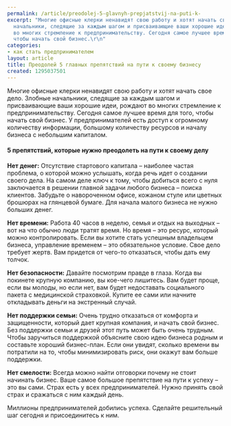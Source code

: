 ```yaml
---
permalink: /article/preodolej-5-glavnyh-prepjatstvij-na-puti-k-
excerpt: "Многие офисные клерки ненавидят свою работу и хотят начать свое дело. Злобные
  начальники, следящие за каждым шагом и присваивающие ваши хорошие идеи, рождают
  во многих стремление к предпринимательству. Сегодня самое лучшее время для того,
  чтобы начать свой бизнес.\r\n"
categories:
- как стать предпринимателем
layout: article
title: Преодолей 5 главных препятствий на пути к своему бизнесу
created: 1295037501
---
```

Многие офисные клерки ненавидят свою работу и хотят начать свое дело. Злобные начальники, следящие за каждым шагом и присваивающие ваши хорошие идеи, рождают во многих стремление к предпринимательству. Сегодня самое лучшее время для того, чтобы начать свой бизнес. У предпринимателей есть доступ к огромному количеству информации, большому количеству ресурсов и началу бизнеса с небольшим капиталом.

#### 5 препятствий, которые нужно преодолеть на пути к своему делу ####

**Нет денег:** Отсутствие стартового капитала – наиболее частая проблема, о которой можно услышать, когда речь идет о создании своего дела. На самом деле ключ к тому, чтобы добиться всего с нуля заключается в решении главной задачи любого бизнеса – поиска клиентов. Забудьте о навороченном офисе, кожаном стуле или цветных брошюрах на глянцевой бумаге. Для начала малого бизнеса не нужно больших денег.

**Нет времени:** Работа 40 часов в неделю, семья и отдых на выходных – вот на что обычно люди тратят время. Но время – это ресурс, который можно контролировать. Если вы хотите стать успешным владельцем бизнеса, управление временем – это обязательное условие. Свое дело требует жертв. Вам придется от чего-то отказаться, чтобы дать ему толчок.

**Нет безопасности:** Давайте посмотрим правде в глаза. Когда вы покинете крупную компанию, вы кое-чего лишитесь. Вам будет проще, если вы молоды, но если нет, вам будет недоставать социального пакета с медицинской страховкой. Купите ее сами или начните откладывать деньги на экстренный случай.

**Нет поддержки семьи:** Очень трудно отказаться от комфорта и защищенности, который дает крупная компания, и начать свой бизнес. Без поддержки семьи и друзей этот путь может быть очень трудным. Чтобы заручиться поддержкой объясните свою идею бизнеса родным и составьте хороший бизнес-план. Если они увидят, сколько времени вы потратили на то, чтобы минимизировать риск, они окажут вам больше поддержки.

**Нет смелости:** Всегда можно найти отговорки почему не стоит начинать бизнес. Ваше самое большое препятствие на пути к успеху – это вы сами. Страх есть у всех предпринимателей. Нужно принять свой страх и сражаться с ним каждый день.

Миллионы предпринимателей добились успеха. Сделайте решительный шаг сегодня и присоединитесь к ним.
